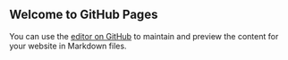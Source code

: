 ## Welcome to GitHub Pages

You can use the [editor on GitHub](https://github.com/gunatp2022/gunatp2022github.io/edit/gh-pages/index.md) to maintain and preview the content for your website in Markdown files.

